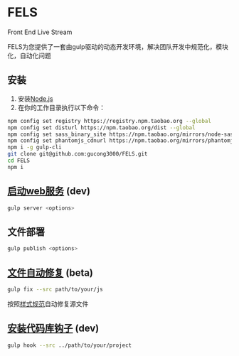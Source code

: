 FELS
======

Front End Live Stream

FELS为您提供了一套由gulp驱动的动态开发环境，解决团队开发中规范化，模块化，自动化问题

## 安装 ##

1.   安装[Node.js](http://nodejs.org/download/)
1. 在你的工作目录执行以下命令：

```bash
npm config set registry https://registry.npm.taobao.org --global
npm config set disturl https://npm.taobao.org/dist --global
npm config set sass_binary_site https://npm.taobao.org/mirrors/node-sass --global
npm config set phantomjs_cdnurl https://npm.taobao.org/mirrors/phantomjs --global
npm i -g gulp-cli
git clone git@github.com:gucong3000/FELS.git
cd FELS
npm i
```

## [启动web服务](./docs/gulp_server.md) (dev)

```bash
gulp server <options>
```

## 文件部署

```bash
gulp publish <options>
```

## [文件自动修复](./docs/gulp_fix.md) (beta)

```bash
gulp fix --src path/to/your/js
```

按照[样式规范](./docs/style_standard.md)自动修复源文件

## [安装代码库钩子](./docs/gulp_hook.md) (dev)

```bash
gulp hook --src ../path/to/your/project
```
